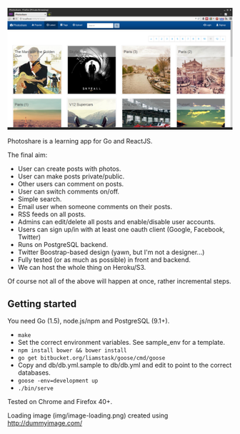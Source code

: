 ![ScreenShot](/screenshot.png)

Photoshare is a learning app for Go and ReactJS.

The final aim:

- User can create posts with photos.
- User can make posts private/public.
- Other users can comment on posts.
- User can switch comments on/off.
- Simple search.
- Email user when someone comments on their posts.
- RSS feeds on all posts.
- Admins can edit/delete all posts and enable/disable user accounts.
- Users can sign up/in with at least one oauth client (Google, Facebook, Twitter)
- Runs on PostgreSQL backend.
- Twitter Boostrap-based design (yawn, but I'm not a designer...)
- Fully tested (or as much as possible) in front and backend.
- We can host the whole thing on Heroku/S3.

Of course not all of the above will happen at once, rather incremental steps.

Getting started
---------------

You need Go (1.5), node.js/npm and PostgreSQL (9.1+).

- `make`
- Set the correct environment variables. See sample_env for a template.
- `npm install bower && bower install`
- `go get bitbucket.org/liamstask/goose/cmd/goose`
- Copy and db/db.yml.sample to db/db.yml and edit to point to the correct databases.
- `goose -env=development up`
- `./bin/serve`

Tested on Chrome and Firefox 40+.

Loading image (img/image-loading.png) created using http://dummyimage.com/
